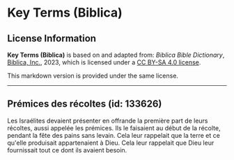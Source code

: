 # Key Terms (Biblica)

## License Information

**Key Terms (Biblica)** is based on and adapted from: _Biblica Bible Dictionary_, [Biblica, Inc.](https://www.biblica.com/), 2023, which is licensed under a [CC BY-SA 4.0 license](https://creativecommons.org/licenses/by-sa/4.0/legalcode.en).

This markdown version is provided under the same license.



--------------------------------

## Prémices des récoltes (id: 133626)

Les Israélites devaient présenter en offrande la première part de leurs récoltes, aussi appelée les prémices. Ils le faisaient au début de la récolte, pendant la fête des pains sans levain. Cela leur rappelait que la terre et ce qu'elle produisait appartenaient à Dieu. Cela leur rappelait que Dieu leur fournissait tout ce dont ils avaient besoin.


